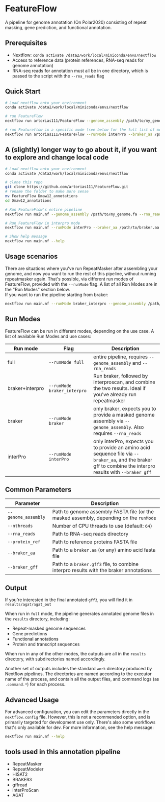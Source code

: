 # FeatureFlow
A pipeline for genome annotation (On Polar2020) consisting of repeat masking, gene prediction, and functional annotation.

## Prerequisites

- Nextflow: `conda activate /data2/work/local/miniconda/envs/nextflow`
- Access to reference data (protein references, RNA-seq reads for genome annotation)
- RNA-seq reads for annotation must all be in one directory, which is passed to the script with the `--rna_reads` flag

## Quick Start

```bash
# Load nextflow onto your environment
conda activate /data2/work/local/miniconda/envs/nextflow

# run FeatureFlow
nextflow run artorias111/FeatureFlow --genome_assembly /path/to/my_genome.fa --rna_reads /path/to/rna/reads --nthreads 64

# run Featureflow in a specific mode (see below for the full list of modes)
nextflow run artorias111/FeatureFlow --runMode interPro --braker_aa /path/to/braker.aa --braker_gff /path/to/braker.gff3
```

## A (slightly) longer way to go about it, if you want to explore and change local code
```bash
# Load nextflow onto your environment
conda activate /data2/work/local/miniconda/envs/nextflow

# clone this repo
git clone https://github.com/artorias111/FeatureFlow.git
# rename the folder to make more sense
mv FeatureFlow Dmaw12_annotations
cd Dmaw12_annotations

# Run FeatureFlow's entire pipeline
nextflow run main.nf --genome_assembly /path/to/my_genome.fa --rna_reads /path/to/rna/reads --nthreads 64

# Run FeatureFlow in interpro mode
nextflow run main.nf --runMode interPro --braker_aa /path/to/braker.aa --braker_gff /path/to/braker.gff3

# Show help message
nextflow run main.nf --help
```

## Usage scenarios
There are situations where you've run RepeatMasker after assembling your genome, and now you want to run the rest of this pipeline, without running repeatmasker again. That's possible, via different run modes of FeatureFlow, provided with the `--runMode` flag. A list of all Run Modes are in the "Run Modes" section below. \
If you want to run the pipeline starting from braker: 
```bash
nextflow run main.nf --runMode braker_interpro --genome_assembly /path/to/masked/assembly.fa --rna_reads /path/to/rna_seq/read/dir
```

## Run Modes
FeatureFlow can be run in different modes, depending on the use case. A list of available Run Modes and use cases: 

| Run mode | Flag | Description |
|----------|------|-------------|
| full     | `--runMode full` | entire pipeline, requires `--genome_assembly` and `--rna_reads` |
| braker+interpro|`--runMode braker_interpro`| Run braker, followed by interproscan, and combine the two results. Ideal if you've already run repeatmasker |
| braker | `--runMode braker` | only braker, expects you to provide a masked genome assembly via `--genome_assembly`. Also requires `--rna_reads` |
|interPro | `--runMode interPro` | only interPro, expects you to provide an amino acid sequence file via `--braker_aa`, and the braker gff to combine the interpro results with `--braker_gff` |



## Common Parameters

| Parameter | Description |
|-----------|-------------|
| `--genome_assembly` | Path to genome assembly FASTA file (or the masked assembly, depending on the `runMode` |
| `--nthreads` | Number of CPU threads to use (default: `64`) |
| `--rna_reads` | Path to RNA-seq reads directory | 
| `--protein_ref`| Path to reference proteins FASTA file | 
|`--braker_aa`|Path to a `braker.aa` (or any) amino acid fasta file |
|`--braker_gff`| Path to a `braker.gff3` file, to combine interpro results with the braker annotations|

## Output
If you're interested in the final annotated `gff3`, you will find it in `results/agat/agat_out`

When run in `full` mode, the pipeline generates annotated genome files in the `results` directory, including:
- Repeat-masked genome sequences
- Gene predictions
- Functional annotations
- Protein and transcript sequences

When run in any of the other modes, the outputs are all in the `results` directory, with subdirectories named accordingly. 

Another set of outputs includes the standard `work` directory produced by Nextflow pipelines. The directories are named according to the executor name of the process, and contain all the output files, and command logs (as `.command.*`) for each process. 


## Advanced Usage

For advanced configuration, you can edit the parameters directly in the `nextflow.config` file. However, this is not a recommended option, and is primarily targeted for development use only. There's also some workflows that's only available for dev. For more information, see the help message:

```bash
nextflow run main.nf --help
```

## tools used in this annotation pipeline
- RepeatMasker
- RepeatModeler
- HISAT2
- BRAKER3
- gffread
- interProScan
- AGAT

